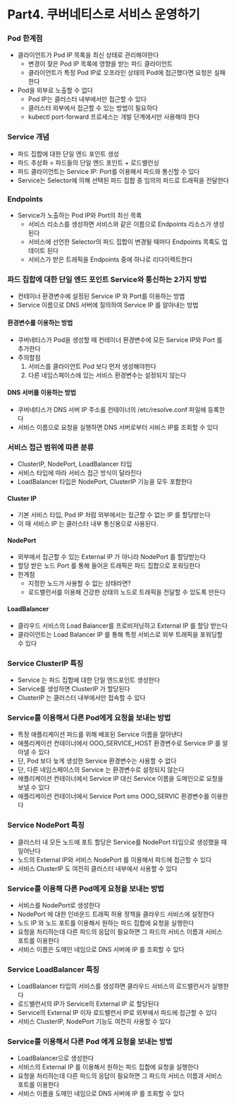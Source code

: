 # Part4. 쿠버네티스로 서비스 운영하기

### Pod 한계점

- 클라이언트가 Pod IP 목록을 최신 상태로 관리해야한다
    - 변경이 잦은 Pod IP 목록에 영향을 받는 파드 클라이언트
    - 클라이언트가 특정 Pod IP로 오프라인 상태의 Pod에 접근했다면 요청은 실패한다
- Pod을 외부로 노출할 수 없다
    - Pod IP는 클러스터 내부에서만 접근할 수 있다
    - 클러스터 외부에서 접근할 수 있는 방법이 필요하다
    - kubectl port-forward 프로세스는 개발 단계에서만 사용해야 한다

### Service 개념

- 파드 집합에 대한 단일 엔드 포인트 생성
- 파드 추상화 = 파드들의 단일 엔드 포인트 + 로드밸런싱
- 파드 클라이언트는 Service IP: Port를 이용해서 파드와 통신할 수 있다
- Service는 Selector에 의해 선택된 파드 집합 중 임의의 파드로 트래픽을 전달한다

### Endpoints

- Service가 노출하는 Pod IP와 Port의 최신 목록
    - 서비스 리소스를 생성하면 서비스와 같은 이름으로 Endpoints 리소스가 생성된다
    - 서비스에 선언한 Selector의 파드 집합이 변경될 때마다 Endpoints 목록도 업데이트 된다
    - 서비스가 받은 트래픽을 Endpoints 중에 하나로 리다이렉트한다

### 파드 집합에 대한 단일 엔드 포인트 Service와 통신하는 2가지 방법

- 컨테이너 환경변수에 설정된 Service IP 와 Port를 이용하는 방법
- Service 이름으로 DNS 서버에 질의하여 Service IP 를 알아내는 방법

#### 환경변수를 이용하는 방법

- 쿠버네티스가 Pod을 생성할 때 컨테이너 환경변수에 모든 Service IP와 Port 를 추가한다
- 주의할점
    1. 서비스를 클라이언트 Pod 보다 먼저 생성해야한다
    2. 다른 네임스페이스에 있는 서비스 환경변수는 설정되지 않는다

#### DNS 서버를 이용하는 방법

- 쿠버네티스가 DNS 서버 IP 주소를 컨테이너의 /etc/resolve.conf 파일에 등록한다
- 서비스 이름으로 요청을 실행하면 DNS 서버로부터 서비스 IP를 조회할 수 있다

### 서비스 접근 범위에 따른 분류

- ClusterIP, NodePort, LoadBalancer 타입
- 서비스 타입에 따라 서비스 접근 방식이 달라진다
- LoadBalancer 타입은 NodePort, ClusterIP 기능을 모두 포함한다

#### Cluster IP

- 기본 서비스 타입, Pod IP 처럼 외부에서는 접근할 수 없는 IP 를 할당받는다
- 이 때 서비스 IP 는 클러스터 내부 통신용으로 사용된다.

#### NodePort

- 외부에서 접근할 수 있는 External IP 가 아니라 NodePort 를 할당받는다
- 할당 받은 노드 Port 를 통해 들어온 트래픽은 파드 집합으로 포워딩한다
- 한계점
    - 지정한 노드가 사용할 수 없는 상태라면?
    - 로드밸런서를 이용해 건강한 상태의 노드로 트래픽을 전달할 수 있도록 만든다

#### LoadBalancer

- 클라우드 서비스의 Load Balancer를 프로비저닝하고 External IP 를 할당 받는다
- 클라이언트는 Load Balancer IP 를 통해 특정 서비스로 외부 트래픽을 포워딩할 수 있다

### Service ClusterIP 특징

- Service 는 파드 집합에 대한 단일 엔드포인트 생성한다
- Service를 생성하면 ClusterIP 가 할당된다
- ClusterIP 는 클러스터 내부에서만 접속할 수 있다

### Service를 이용해서 다른 Pod에게 요청을 보내는 방법

- 특정 애플리케이션 파드를 위해 배포된 Service 이름을 알아낸다
- 애플리케이션 컨테이너에서 OOO_SERVICE_HOST 환경변수로 Service IP 를 알아낼 수 있다
- 단, Pod 보다 늦게 생성한 Service 환경변수는 사용할 수 없다
- 단, 다른 네임스페이스의 Service 는 환경변수로 설정되지 않는다
- 애플리케이션 컨테이너에서 Service IP 대신 Service 이름을 도메인으로 요청을 보낼 수 있다
- 애플리케이션 컨테이너에서 Service Port sms OOO_SERVIC 환경변수를 이용한다

### Service NodePort 특징

- 클러스터 내 모든 노드에 포트 할당은 Service를 NodePort 타입으로 생성했을 때 일어난다
- 노드의 External IP와 서비스 NodePort 를 이용해서 파드에 접근할 수 있다
- 서비스 ClusterIP 도 여전히 클러스터 내부에서 사용할 수 있다

### Service를 이용해 다른 Pod에게 요청을 보내는 방법

- 서비스를 NodePort로 생성한다
- NodePort 에 대한 인바운드 트래픽 허용 정책을 클라우드 서비스에 설정한다
- 노드 IP 와 노드 포트를 이용해서 원하는 파드 집합에 요청을 실행한다
- 요청을 처리하는데 다른 파드의 응답이 필요하면 그 파드의 서비스 이름과 서비스 포트를 이용한다
- 서비스 이름은 도메인 네임으로 DNS 서버에 IP 를 조회할 수 있다

### Service LoadBalancer 특징

- LoadBalancer 타입의 서비스를 생성하면 클라우드 서비스의 로드밸런서가 실행한다
- 로드밸런서의 IP가 Service의 External IP 로 할당된다
- Service의 External IP 이자 로드밸런서 IP로 외부에서 파드에 접근할 수 있다
- 서비스 ClusterIP, NodePort 기능도 여전히 사용할 수 있다

### Service를 이용해서 다른 Pod 에게 요청을 보내는 방법

- LoadBalancer으로 생성한다
- 서비스의 External IP 를 이용해서 원하는 파드 집합에 요청을 실행한다
- 요청을 처리하는데 다른 파드의 응답이 필요하면 그 파드의 서비스 이름과 서비스 포트를 이용한다
- 서비스 이름을 도메인 네임으로 DNS 서버에 IP 를 조회할 수 있다 

